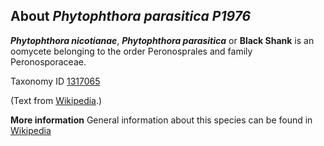 About *Phytophthora parasitica P1976* 
-------------------------------------

***Phytophthora nicotianae***, ***Phytophthora parasitica*** or **Black Shank** is an oomycete belonging to the order Peronosprales and family Peronosporaceae.


Taxonomy ID [1317065](https://www.uniprot.org/taxonomy/1317065)

(Text from [Wikipedia](https://en.wikipedia.org/).)

**More information**
General information about this species can be found in [Wikipedia](https://en.wikipedia.org/wiki/Phytophthora_nicotianae)

